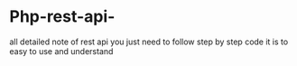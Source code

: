 # Php-rest-api-
all detailed note of rest api 
you just need to follow step by step code it is to easy to use and understand
